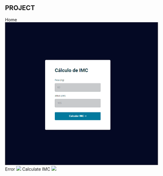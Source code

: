 ## PROJECT

Home
<img src="./assets/initial.png">
Error
<img src="./assets/error.png.png">
Calculate IMC
<img src="./assets/imc.png.png">